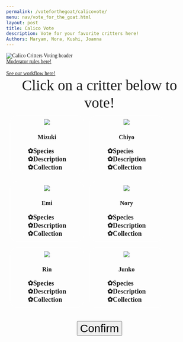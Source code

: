 ```yaml
---
permalink: /voteforthegoat/calicovote/
menu: nav/vote_for_the_goat.html
layout: post
title: Calico Vote
description: Vote for your favorite critters here!
Authors: Maryam, Nora, Kushi, Joanna
---
```



<style>
p, h2, h3, body {
 font-family: "Times New Roman", Times, serif;;
}
.header-text {
    font-size: 40px;
    text-align: center;
}
.container {
    display: flex;
    flex-direction: row;
    flex-wrap: wrap;
    /* justify-content: center; Push content to opposite sides */
    width: 100%;
    padding: 10px;
    box-sizing: border-box;
    gap: 15px;
}
.critter-container {
    display: flex;
    flex-direction: column;
    align-items: center;
    justify-content: space-between; /* Push content to opposite sides */
    width: 200px;
    padding: 10px;
    box-sizing: border-box;
    border: 1px solid white;
    border-radius: 20px;
    cursor: pointer;
}
.critter-container.selected {
    border-color: #007BFF;
    box-shadow: 0 0 10px rgba(0, 123, 255, 0.5); /* Glow effect */
}
.image-container {
    width: auto;
    display: flex;
    flex-direction: row;
    justify-content: center; 
    gap: 10px;    
    margin: 0 auto;
}
.image-container img {
    width: auto;
    height: auto;
    max-height: 200px;
    cursor: pointer;
}
.dropdown-title {
    font-size: 20px;
}
.dropdown {
    font-size: 15px;
}
.button-container {
    display: flex;
    flex-direction: column;
    gap: 20px;
}
.button-text {
    font-size: 30px;
    text-align: center;
}
.hidden-example {
    display:none;
    font-size: 20px;
}
.comment-section {
    display: none; 
    max-width: 600px; 
    margin: 20px auto; 
    padding: 10px; 
    border: 1px solid #ddd; 
    border-radius: 5px;
}
.comment-button {
    padding: 8px; 
    margin-top: 5px;
}
.message-box {
    display:none; 
    text-align:center; 
    margin-top:20px; 
    font-size:25px; 
    font-weight:bold; 
    color:#333;
}
.image-box {
    display:none; 
    align-items:center; 
    margin-top:15px;
    justify-content: center;
}
/* Style summary */
summary {
    font-size: 18px;
    font-weight: bold;
    cursor: pointer;
    list-style: none;
    display: inline-block;
    transition: text-shadow 0.3s ease;
}
summary:hover {
    text-shadow: 0 0 8px #F5AAF5, 0 0 12px #F5AAF5;
}
/* Style for dropdown details */
details[open] p {
    margin: 0;
    padding: 8px;
    background-color: #CC99CC;
    border-radius: 10px;
    border: 1px solid #F5AAF5;
    box-shadow: 0 4px 8px rgba(0, 0, 0, 0.1);
    text-align: left;
    margin-bottom: 10px;
}
p {
    margin: 0;
}
    summary::before {
    content: '✿'; /* Unicode for vertical ellipsis */
}
</style>

<div>
<img src="{{site.baseurl}}/images/calicocritters/voteheading.png" alt="Calico Critters Voting header">
</div>



<a href = "{{site.baseurl}}/moderation/calico_critter/">Moderator rules here!</a>

<br>

<a href="{{site.baseurl}}/voteforthegoat/calicoworkflow">See our workflow here!</a>



<p class="header-text">Click on a critter below to vote!</p>

<div class="container">
<div class="critter-container" onclick="selectCritter(this)" data-critter="Mizuki" data-house="Adventure Play">
    <div class="image-container">
        <img src="{{site.baseurl}}/images/calicocritters/mizuki.png">
    </div>
    <h3>Mizuki</h3>
    <div class="dropdown-title">
        <details>
            <summary>Species</summary>
                <div class="dropdown">Rabbit</div>
        </details>
        <details>
            <summary>Description</summary>
                <div class="dropdown">In an elegant baby blue gown with hints of yellow, Mizuki is kind and generous and offers an apple as a token of friendship</div>
        </details>
        <details>
            <summary>Collection</summary>
                <div class="dropdown">Baby Fairy Tale</div>
        </details>
    </div>
</div>

<div class="critter-container" onclick="selectCritter(this)" data-critter="Chiyo" data-house="Sylvanian Family Restraunt">
    <div class="image-container">
        <img src="{{site.baseurl}}/images/calicocritters/chiyo.png">
    </div>
    <h3>Chiyo</h3>
    <div class="dropdown-title">
        <details>
            <summary>Species</summary>
                <div class="dropdown">Hazelnut Chipmunk</div>
        </details>
        <details>
            <summary>Description</summary>
                <div class="dropdown">Always on time and only focuses on schoolwork. Only thing more important than good grades is staying hydrated.</div>
        </details>
        <details>
            <summary>Collection</summary>
                <div class="dropdown">School Baby</div>
        </details>
    </div>
</div>

<div class="critter-container" onclick="selectCritter(this)" data-critter="Emi" data-house="Magical Mermaid Castle">
    <div class="image-container">
        <img src="{{site.baseurl}}/images/calicocritters/emi.png">
    </div>
    <h3>Emi</h3>
    <div class="dropdown-title">
        <details>
            <summary>Species</summary>
                <div class="dropdown">Husky</div>
        </details>
        <details>
            <summary>Description</summary>
                <div class="dropdown">She carries the heart of the sea and maintains peace with the land animals</div>
        </details>
        <details>
            <summary>Collection</summary>
                <div class="dropdown"> Sylvanian Families Flower Princess</div>
        </details>
    </div>
</div>

<div class="critter-container" onclick="selectCritter(this)" data-critter="Nory" data-house="Woody School">
    <div class="image-container">
        <img src="{{site.baseurl}}/images/calicocritters/nory.png">
    </div>
    <h3>Nory</h3>
    <div class="dropdown-title">
        <details>
            <summary>Species</summary>
                <div class="dropdown">Chocolate Rabbit</div>
        </details>
        <details>
            <summary>Description</summary>
                <div class="dropdown">Always looks her best and shares everything. She's always prepared and has everything in her handy backpack.</div>
        </details>
        <details>
            <summary>Collection</summary>
                <div class="dropdown">Nursery Friend Walk Along Duo</div>
        </details>
    </div>
</div>

<div class="critter-container" onclick="selectCritter(this)" data-critter="Rin" data-house="Spooky Suprise Haunted">
    <div class="image-container">
        <img src="{{site.baseurl}}/images/calicocritters/rin.png">
    </div>
    <h3>Rin</h3>
    <div class="dropdown-title">
        <details>
            <summary>Species</summary>
                <div class="dropdown">Persian Cat</div>
        </details>
        <details>
            <summary>Description</summary>
                <div class="dropdown">Keeps her fur pure white and fluffy, but easily gets lost.Luckily, she wears a bell to be found easily.</div>
        </details>
        <details>
            <summary>Collection</summary>
                <div class="dropdown">Sylvanian Families Baby Cat</div>
        </details>
    </div>
</div>

<div class="critter-container" onclick="selectCritter(this)" data-critter="Junko" data-house="Brick Oven Bakery">
    <div class="image-container">
        <img src="{{site.baseurl}}/images/calicocritters/junko.png">
    </div>
    <h3>Junko</h3>
    <div class="dropdown-title">
        <details>
            <summary>Species</summary>
                <div class="dropdown">Caramel Dog</div>
        </details>
        <details>
            <summary>Description</summary>
                <div class="dropdown">Found in the kitchen baking a sweet treat, lives in an organized mess at all times</div>
        </details>
        <details>
            <summary>Collection</summary>
                <div class="dropdown">Forest Kitchen Baby</div>
        </details>
    </div>
</div>
</div>
<br>

<div class="container" style="justify-content:center;">
    <div class="button-container">
        <button id="confirmButton" class="button-text" onclick="confirmChoice();">Confirm</button>
    </div>
</div>

<!-- if you want Long Boi button
<div class="button-container" style="justify-content:center;">
    <button id="confirmButton" class="button-text" onclick="confirmChoice();">Confirm</button>
</div>
-->


<div class="message-box" id="messageBox" style="color: #ffffff;"></div>
<div id="imageBox" class="image-box">
    <img id="houseImage" src="" alt="House Image" style="max-width:300px; border-radius:15px;">
</div>

<div class="comment-section" id="commentSection">
    <input type="text" id="usernameInput" placeholder="Enter your username" style="width: 80%; padding: 8px; margin-bottom: 5px;">
    <input type="text" id="commentInput" placeholder="Enter your comment" style="width: 80%; padding: 8px;">
    <button onclick="addComment();" class="comment-button">Submit</button>
    <div id="commentList" style="margin-top: 10px;"></div>
    <button onclick="clearComments();" class="comment-button">Clear All Comments</button>
</div>

<script>
let selectedCritter = null;
let selectedHouse = null;

function selectCritter(element) {
const critters = document.querySelectorAll('.critter-container');
critters.forEach(critter => critter.classList.remove('selected')); // Remove selection from others

element.classList.add('selected'); // Highlight the selected critter
selectedCritter = element.getAttribute('data-critter'); // Store selected critter name
selectedHouse = element.getAttribute('data-house'); // Store corresponding house
}

function confirmChoice() {
const messageBox = document.getElementById('messageBox');
const imageBox = document.getElementById('imageBox');
const houseImage = document.getElementById('houseImage'); // Get image element

if (!selectedCritter || !selectedHouse) {
    alert("Please select a critter before confirming!"); // Alert if nothing is selected
    return;
}

// Set the message
const message = `Congrats! You picked ${selectedCritter} and are in the ${selectedHouse} House!<br>Connect with others in the ${selectedHouse} House.`;
messageBox.innerHTML = message; // Display the message
messageBox.style.display = "block"; // Make the message visible

// Use template literals to construct the image source
const baseURL = "{{site.baseurl}}/images/calicocritters/"; // Base URL for images
const houseImageFile = `${selectedCritter.toLowerCase()}house.png`; // Constructing the image file name
houseImage.src = `${baseURL}${houseImageFile}`; // Set the image source

imageBox.style.display = "block"; // Show the image box

// Optional: Display the comment section after confirmation
document.getElementById("commentSection").style.display = "block";
}



// Add a comment to the comment list and store it in local storage
function addComment() {
const usernameInput = document.getElementById('usernameInput');
const commentInput = document.getElementById('commentInput');

if (usernameInput.value.trim() === "" || commentInput.value.trim() === "") {
    alert("Please enter both a username and a comment.");
    return;
}

// Include the selected house in the username
const fullUsername = `${usernameInput.value.trim()} from ${selectedHouse}`;

let comments = JSON.parse(localStorage.getItem('comments')) || [];

const newComment = {
    username: fullUsername, // Store the modified username
    text: commentInput.value.trim()
};

comments.push(newComment);
localStorage.setItem('comments', JSON.stringify(comments));

usernameInput.value = '';
commentInput.value = '';

displayComments();
}


// Display the list of comments from local storage
function displayComments() {
const commentList = document.getElementById('commentList');
commentList.innerHTML = '';

let comments = JSON.parse(localStorage.getItem('comments')) || [];

comments.forEach(comment => {
    const commentItem = document.createElement('div');
    commentItem.style.marginBottom = '10px';
    commentItem.style.borderBottom = '1px solid #ddd';
    commentItem.style.paddingBottom = '5px';

    const header = document.createElement('div');
    header.style.fontWeight = 'bold';
    header.textContent = comment.username;

    const textElement = document.createElement('p');
    textElement.textContent = comment.text;

    commentItem.appendChild(header);
    commentItem.appendChild(textElement);
    commentList.appendChild(commentItem);
});
}

function clearComments() {
localStorage.removeItem('comments'); // Remove comments from local storage
displayComments(); // Refresh the comment display
}

function selectCritter(element) {
const critters = document.querySelectorAll('.critter-container');
critters.forEach(critter => critter.classList.remove('selected')); // Remove selection from others

element.classList.add('selected'); // Highlight the selected critter
selectedCritter = element.getAttribute('data-critter'); // Store selected critter name
selectedHouse = element.getAttribute('data-house'); // Store corresponding house

// Remove the previous "Enter House" button if it exists
const existingButtonContainer = document.querySelector('#houseButtonContainer');
if (existingButtonContainer) {
    existingButtonContainer.remove();
}
}

function confirmChoice() {
const messageBox = document.getElementById('messageBox');
const imageBox = document.getElementById('imageBox');
const houseImage = document.getElementById('houseImage'); // Get image element

if (!selectedCritter || !selectedHouse) {
    alert("Please select a critter before confirming!"); // Alert if nothing is selected
    return;
}

// Set the message
const message = `Congrats! You picked ${selectedCritter} and are in the ${selectedHouse} House!<br>Connect with others in the ${selectedHouse} House.`;
messageBox.innerHTML = message; // Display the message
messageBox.style.display = "block"; // Make the message visible

// Use template literals to construct the image source
const baseURL = "{{site.baseurl}}/images/calicocritters/"; // Base URL for images
const houseImageFile = `${selectedCritter.toLowerCase()}house.png`; // Constructing the image file name
houseImage.src = `${baseURL}${houseImageFile}`; // Set the image source

imageBox.style.display = "block"; // Show the image box

// Optional: Display the comment section after confirmation
document.getElementById("commentSection").style.display = "block";

// Remove any existing "Enter House" button before creating a new one
const existingButtonContainer = document.querySelector('#houseButtonContainer');
if (existingButtonContainer) {
    existingButtonContainer.remove();
}

// Add the dynamic button for entering the house
const buttonContainer = document.createElement('div');
buttonContainer.classList.add('button-container');
buttonContainer.id = 'houseButtonContainer';
const enterHouseButton = document.createElement('button');
enterHouseButton.classList.add('button-text');
enterHouseButton.textContent = `Enter ${selectedHouse} House`;
enterHouseButton.onclick = function() {
    window.location.href = '{{site.baseurl}}/voteforthegoat/calicovote/house'; 
};

buttonContainer.appendChild(enterHouseButton);
document.getElementById('imageBox').appendChild(buttonContainer);
}



// Display comments on page load
window.onload = displayComments;

</script>

<div class="comment-section" id="commentSection">
    <input type="text" id="usernameInput" placeholder="Enter your username" style="width: 80%; padding: 8px; margin-bottom: 5px;">
    <input type="text" id="commentInput" placeholder="Enter your comment" style="width: 80%; padding: 8px;">
    <button onclick="addComment();" class="comment-button">Submit</button>
    <div id="commentList" style="margin-top: 10px;"></div>
    <button onclick="clearComments();" class="comment-button">Clear All Comments</button>
</div>

<script>
// Function to add a comment
function addComment() {
    const usernameInput = document.getElementById('usernameInput');
    const commentInput = document.getElementById('commentInput');

    if (usernameInput.value.trim() === "" || commentInput.value.trim() === "") {
        alert("Please enter both a username and a comment.");
        return;
    }

    // Include the selected house in the username
    const fullUsername = `${usernameInput.value.trim()} from ${selectedHouse}`;

    let comments = JSON.parse(localStorage.getItem('comments')) || [];

    const newComment = {
        username: fullUsername, // Store the modified username
        text: commentInput.value.trim(),
        likes: 0 // Initialize the likes count
    };

    comments.push(newComment);
    localStorage.setItem('comments', JSON.stringify(comments));

    usernameInput.value = '';
    commentInput.value = '';

    displayComments();
}

// Function to display comments
function displayComments() {
    const commentList = document.getElementById('commentList');
    commentList.innerHTML = '';

    let comments = JSON.parse(localStorage.getItem('comments')) || [];

    comments.forEach((comment, index) => {
        const commentItem = document.createElement('div');
        commentItem.style.marginBottom = '10px';
        commentItem.style.borderBottom = '1px solid #ddd';
        commentItem.style.paddingBottom = '5px';

        const header = document.createElement('div');
        header.style.fontWeight = 'bold';
        header.textContent = comment.username;

        const textElement = document.createElement('p');
        textElement.textContent = comment.text;

        // Create Like Button and Display Like Count
        const likeButton = document.createElement('button');
        likeButton.textContent = `Like (${comment.likes})`;
        likeButton.style.marginTop = '5px';
        likeButton.onclick = function() {
            likeComment(index); // Pass the index to the like function
        };

        commentItem.appendChild(header);
        commentItem.appendChild(textElement);
        commentItem.appendChild(likeButton);
        commentList.appendChild(commentItem);
    });
}

// Function to handle liking a comment
function likeComment(index) {
    let comments = JSON.parse(localStorage.getItem('comments')) || [];

    // Increase the like count
    comments[index].likes++;

    // Save the updated comments array to local storage
    localStorage.setItem('comments', JSON.stringify(comments));

    // Refresh the comment list to update the like count
    displayComments();
}

// Function to clear all comments
function clearComments() {
    localStorage.removeItem('comments'); // Remove comments from local storage
    displayComments(); // Refresh the comment display
}

// Display comments on page load
window.onload = displayComments;
</script>

<div class="comment-section" id="commentSection">
    <input type="text" id="usernameInput" placeholder="Enter your username" style="width: 80%; padding: 8px; margin-bottom: 5px;">
    <input type="text" id="commentInput" placeholder="Enter your comment" style="width: 80%; padding: 8px;">
    <button onclick="addComment();" class="comment-button">Submit</button>
    <div id="commentList" style="margin-top: 10px;"></div>
    <button onclick="clearComments();" class="comment-button">Clear All Comments</button>
</div>

<script>
// Function to add a comment
function addComment() {
    const usernameInput = document.getElementById('usernameInput');
    const commentInput = document.getElementById('commentInput');

    if (usernameInput.value.trim() === "" || commentInput.value.trim() === "") {
        alert("Please enter both a username and a comment.");
        return;
    }

    // Include the selected house in the username
    const fullUsername = `${usernameInput.value.trim()} from ${selectedHouse}`;

    let comments = JSON.parse(localStorage.getItem('comments')) || [];

    const newComment = {
        username: fullUsername, // Store the modified username
        text: commentInput.value.trim(),
        likes: 0 // Initialize the likes count to 0 (no null or undefined)
    };

    comments.push(newComment);
    localStorage.setItem('comments', JSON.stringify(comments));

    usernameInput.value = '';
    commentInput.value = '';

    displayComments();
}

// Function to display comments
function displayComments() {
    const commentList = document.getElementById('commentList');
    commentList.innerHTML = ''

<div class="comment-section" id="commentSection">
    <input type="text" id="usernameInput" placeholder="Enter your username" style="width: 80%; padding: 8px; margin-bottom: 5px;">
    <input type="text" id="commentInput" placeholder="Enter your comment" style="width: 80%; padding: 8px;">
    <button onclick="addComment();" class="comment-button">Submit</button>
    <div id="commentList" style="margin-top: 10px;"></div>
    <button onclick="clearComments();" class="comment-button">Clear All Comments</button>
</div>

<script>
// Function to add a comment
function addComment() {
    const usernameInput = document.getElementById('usernameInput');
    const commentInput = document.getElementById('commentInput');

    if (usernameInput.value.trim() === "" || commentInput.value.trim() === "") {
        alert("Please enter both a username and a comment.");
        return;
    }

    // Include the selected house in the username
    const fullUsername = `${usernameInput.value.trim()} from ${selectedHouse}`;

    let comments = JSON.parse(localStorage.getItem('comments')) || [];

    const newComment = {
        username: fullUsername, // Store the modified username
        text: commentInput.value.trim(),
        likes: 0, // Initialize the likes count to 0 (no null or undefined)
        liked: false // Add a liked flag to track the like status
    };

    comments.push(newComment);
    localStorage.setItem('comments', JSON.stringify(comments));

    usernameInput.value = '';
    commentInput.value = '';

    displayComments();
}

// Function to display comments
function displayComments() {
    const commentList = document.getElementById('commentList');
    commentList.innerHTML = '';

    let comments = JSON.parse(localStorage.getItem('comments')) || [];

    comments.forEach((comment, index) => {
        // Ensure likes are always 0 if undefined or null
        comment.likes = comment.likes || 0;

        const commentItem = document.createElement('div');
        commentItem.style.marginBottom = '10px';
        commentItem.style.borderBottom = '1px solid #ddd';
        commentItem.style.paddingBottom = '5px';

        const header = document.createElement('div');
        header.style.fontWeight = 'bold';
        header.textContent = comment.username;

        const textElement = document.createElement('p');
        textElement.textContent = comment.text;

        // Create Like Button and Display Like Count
        const likeButton = document.createElement('button');
        likeButton.textContent = comment.liked ? `Unlike (${comment.likes})` : `Like (${comment.likes})`;
        likeButton.style.marginTop = '5px';
        likeButton.onclick = function() {
            toggleLike(index); // Toggle like/unlike on click
        };

        commentItem.appendChild(header);
        commentItem.appendChild(textElement);
        commentItem.appendChild(likeButton);
        commentList.appendChild(commentItem);
    });
}

<div class="comment-section" id="commentSection">
    <input type="text" id="usernameInput" placeholder="Enter your username" style="width: 80%; padding: 8px; margin-bottom: 5px;">
    <input type="text" id="commentInput" placeholder="Enter your comment" style="width: 80%; padding: 8px;">
    <button onclick="addComment();" class="comment-button">Submit</button>
    <div id="commentList" style="margin-top: 10px;"></div>
    <button onclick="clearComments();" class="comment-button">Clear All Comments</button>
</div>

<script>
// Function to add a comment
function addComment() {
    const usernameInput = document.getElementById('usernameInput');
    const commentInput = document.getElementById('commentInput');

    if (usernameInput.value.trim() === "" || commentInput.value.trim() === "") {
        alert("Please enter both a username and a comment.");
        return;
    }

    // Include the selected house in the username
    const fullUsername = `${usernameInput.value.trim()} from ${selectedHouse}`;

    let comments = JSON.parse(localStorage.getItem('comments')) || [];

    const newComment = {
        username: fullUsername, // Store the modified username
        text: commentInput.value.trim(),
        likes: 0, // Initialize the likes count to 0 (no null or undefined)
        liked: false // Add a liked flag to track the like status
    };

    comments.push(newComment);
    localStorage.setItem('comments', JSON.stringify(comments));

    usernameInput.value = '';
    commentInput.value = '';

    displayComments();
}

<div class="comment-item" id="comment1">
    <div class="comment-header">
        <strong>Username</strong>
        <button class="like-button" onclick="toggleLike('comment1')">Like</button>
        <button class="unlike-button" onclick="toggleUnlike('comment1')" style="display: none;">Unlike</button>
    </div>
    <p>This is a comment.</p>
</div>

<script>
    // Function to toggle the like/unlike behavior
    function toggleLike(commentId) {
        const likeButton = document.querySelector(`#${commentId} .like-button`);
        const unlikeButton = document.querySelector(`#${commentId} .unlike-button`);

        // Toggle "Like" state
        likeButton.style.display = "none"; // Hide the like button
        unlikeButton.style.display = "inline-block"; // Show the unlike button
        // You could store this state in localStorage or your data structure if needed
    }

    // Function to undo the like (unlike)
    function toggleUnlike(commentId) {
        const likeButton = document.querySelector(`#${commentId} .like-button`);
        const unlikeButton = document.querySelector(`#${commentId} .unlike-button`);

        // Toggle "Unlike" state
        likeButton.style.display = "inline-block"; // Show the like button
        unlikeButton.style.display = "none"; // Hide the unlike button
        // You could store this state in localStorage or your data structure if needed
    }

function toggleLike(index) {
    let comments = JSON.parse(localStorage.getItem('comments')) || [];
    let comment = comments[index];
    comment.liked = !comment.liked;
    if (comment.liked) {
        comment.likes++;
    } else {
        comment.likes--;
    }
    localStorage.setItem('comments', JSON.stringify(comments));
    displayComments(); // Re-render the comments with updated like count
}

function toggleUnlike(index) {
    let comments = JSON.parse(localStorage.getItem('comments')) || [];
    let comment = comments[index];
    comment.liked = false;
    comment.likes--;
    localStorage.setItem('comments', JSON.stringify(comments));
    displayComments(); // Re-render the comments with updated like count
}
